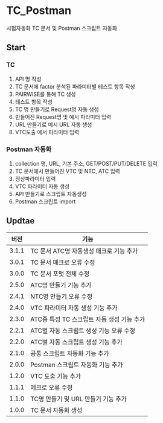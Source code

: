 # TC_Postman
시험자동화 TC 문서 및 Postman 스크립트 자동화


## Start
### TC
1. API 명 작성
2. TC 문서에 factor 분석된 파라미터별 테스트 항목 작성
3. PAIRWISE를 통해 TC 생성
4. 테스트 항목 작성
5. TC 명 만들기로 Request명 자동 생성
6. 만들어진 Request명 및 예시 파라미터 입력
7. URL 만들기로 예시 URL 자동 생성
8. VTC도출 에서 파라미터 입력
### Postman 자동화
1. collection 명, URL, 기본 주소, GET/POST/PUT/DELETE 입력
2. TC 문서에서 만들어진 VTC 및 NTC, ATC 입력
3. 정상파라미터 입력
4. VTC 파라미터 자동 생성
5. API 만들기로 스크립트 자동생성
6. Postman 스크립트 import

## Updtae
|버전|기능|
|-|-|
|3.1.1|TC 문서 ATC명 자동생성 매크로 기능 추가|
|3.0.1|TC 문서 매크로 오류 수정|
|3.0.0|TC 문서 포맷 전체 수정|
|2.5.0|ATC명 만들기 기능 추가|
|2.4.1|NTC명 만들기 오류 수정|
|2.4.0|VTC 파라미터 자동 생성 기능 추가|
|2.3.0|ATC중 특정 TC 스크립트 자동 생성 기능 추가|
|2.2.1|ATC별 자동 스크립트 생성 기능 오류 수정|
|2.2.0|ATC별 자동 스크립트 생성 기능 추가|
|2.1.0|공통 스크립트 자동화 기능 추가|
|2.0.0|Postman 스크립트 자동화 기능 추가|
|1.2.0|VTC 도출 기능 추가|
|1.1.1|메크로 오류 수정|
|1.1.0|TC명 만들기 및 URL 만들기 기능 추가|
|1.0.0|TC 문서 자동화 생성|
